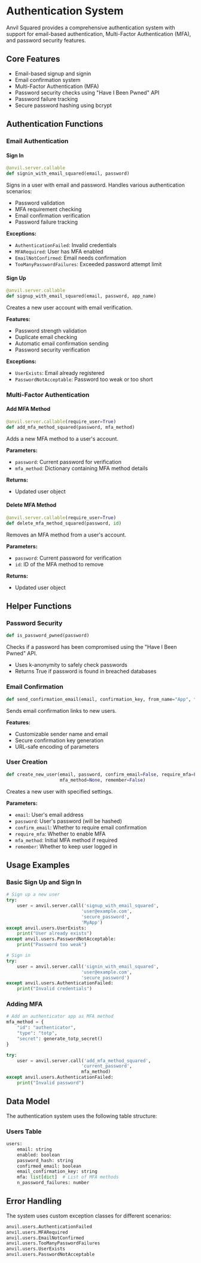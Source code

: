 # Authentication System

Anvil Squared provides a comprehensive authentication system with support for email-based authentication, Multi-Factor Authentication (MFA), and password security features.

## Core Features

- Email-based signup and signin
- Email confirmation system
- Multi-Factor Authentication (MFA)
- Password security checks using "Have I Been Pwned" API
- Password failure tracking
- Secure password hashing using bcrypt

## Authentication Functions

### Email Authentication

#### Sign In
```python
@anvil.server.callable
def signin_with_email_squared(email, password)
```

Signs in a user with email and password. Handles various authentication scenarios:

- Password validation
- MFA requirement checking
- Email confirmation verification
- Password failure tracking

**Exceptions:**

- `AuthenticationFailed`: Invalid credentials
- `MFARequired`: User has MFA enabled
- `EmailNotConfirmed`: Email needs confirmation
- `TooManyPasswordFailures`: Exceeded password attempt limit

#### Sign Up
```python
@anvil.server.callable
def signup_with_email_squared(email, password, app_name)
```

Creates a new user account with email verification.

**Features:**

- Password strength validation
- Duplicate email checking
- Automatic email confirmation sending
- Password security verification

**Exceptions:**

- `UserExists`: Email already registered
- `PasswordNotAcceptable`: Password too weak or too short

### Multi-Factor Authentication

#### Add MFA Method
```python
@anvil.server.callable(require_user=True)
def add_mfa_method_squared(password, mfa_method)
```

Adds a new MFA method to a user's account.

**Parameters:**

- `password`: Current password for verification
- `mfa_method`: Dictionary containing MFA method details

**Returns:**
- Updated user object

#### Delete MFA Method
```python
@anvil.server.callable(require_user=True)
def delete_mfa_method_squared(password, id)
```

Removes an MFA method from a user's account.

**Parameters:**

- `password`: Current password for verification
- `id`: ID of the MFA method to remove

**Returns:**
- Updated user object

## Helper Functions

### Password Security

```python
def is_password_pwned(password)
```

Checks if a password has been compromised using the "Have I Been Pwned" API.

- Uses k-anonymity to safely check passwords
- Returns True if password is found in breached databases

### Email Confirmation

```python
def send_confirmation_email(email, confirmation_key, from_name="App", from_email=None)
```

Sends email confirmation links to new users.

**Features:**

- Customizable sender name and email
- Secure confirmation key generation
- URL-safe encoding of parameters

### User Creation

```python
def create_new_user(email, password, confirm_email=False, require_mfa=False,
                    mfa_method=None, remember=False)
```

Creates a new user with specified settings.

**Parameters:**

- `email`: User's email address
- `password`: User's password (will be hashed)
- `confirm_email`: Whether to require email confirmation
- `require_mfa`: Whether to enable MFA
- `mfa_method`: Initial MFA method if required
- `remember`: Whether to keep user logged in

## Usage Examples

### Basic Sign Up and Sign In
```python
# Sign up a new user
try:
    user = anvil.server.call('signup_with_email_squared',
                            'user@example.com',
                            'secure_password',
                            'MyApp')
except anvil.users.UserExists:
    print("User already exists")
except anvil.users.PasswordNotAcceptable:
    print("Password too weak")

# Sign in
try:
    user = anvil.server.call('signin_with_email_squared',
                            'user@example.com',
                            'secure_password')
except anvil.users.AuthenticationFailed:
    print("Invalid credentials")
```

### Adding MFA
```python
# Add an authenticator app as MFA method
mfa_method = {
    "id": "authenticator",
    "type": "totp",
    "secret": generate_totp_secret()
}

try:
    user = anvil.server.call('add_mfa_method_squared',
                            'current_password',
                            mfa_method)
except anvil.users.AuthenticationFailed:
    print("Invalid password")
```

## Data Model

The authentication system uses the following table structure:

### Users Table
```python
users:
    email: string
    enabled: boolean
    password_hash: string
    confirmed_email: boolean
    email_confirmation_key: string
    mfa: list[dict]  # List of MFA methods
    n_password_failures: number
```

## Error Handling

The system uses custom exception classes for different scenarios:

```python
anvil.users.AuthenticationFailed
anvil.users.MFARequired
anvil.users.EmailNotConfirmed
anvil.users.TooManyPasswordFailures
anvil.users.UserExists
anvil.users.PasswordNotAcceptable
```
